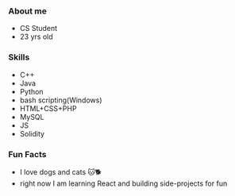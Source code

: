 ### About me
- CS Student
- 23 yrs old
### Skills
- C++
- Java
- Python
- bash scripting(Windows)
- HTML+CSS+PHP
- MySQL
- JS
- Solidity
### Fun Facts
- I love dogs and cats 🐱🐕
- right now I am learning React and building side-projects for fun
<!---
jerwintuchi/jerwintuchi is a ✨ special ✨ repository because its `README.md` (this file) appears on your GitHub profile.
You can click the Preview link to take a look at your changes.
--->
